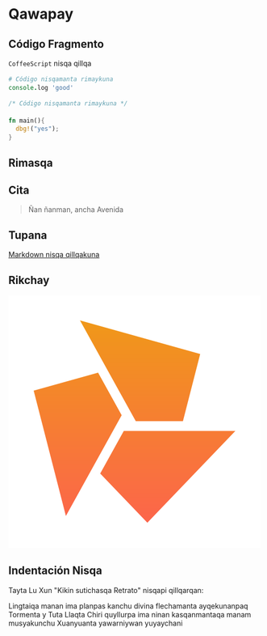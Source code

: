 [Markdown pachantinpi rimaykuna]:#

# Qawapay

## Código Fragmento

`CoffeeScript` nisqa qillqa

```coffee
# Código nisqamanta rimaykuna
console.log 'good'


```

```rust
/* Código nisqamanta rimaykuna */

fn main(){
  dbg!("yes");
}
```

## Rimasqa

<!-- HTML 注释 --> 

<!-- 多行注释 --> 

## Cita

> Ñan ñanman, ancha Avenida

## Tupana

[Markdown nisqa qillqakuna](https://github.com/xxai-art/xxai-art-md)

## Rikchay

![xxAI.Arte Identidad de Marca nisqa](https://raw.githubusercontent.com/xxai-art/web/main/file/svg/logo.svg)

## Indentación Nisqa

Tayta Lu Xun "Kikin sutichasqa Retrato" nisqapi qillqarqan:

  Lingtaiqa manan ima planpas kanchu divina flechamanta ayqekunanpaq
  Tormenta y Tuta Llaqta
  Chiri quyllurpa ima ninan kasqanmantaqa manam musyakunchu
  Xuanyuanta yawarniywan yuyaychani



